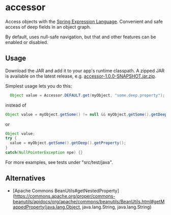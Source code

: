 accessor
========

Access objects with the [Spring Expression Language][spel]. Convenient and safe access of deep fields in an object graph.

By default, uses null-safe navigation, but that and other features can be enabled or disabled.

## Usage

Download the JAR and add it to your app's runtime classpath. A zipped JAR is available on the latest release, e.g. [accessor-1.0.0-SNAPSHOT.jar.zip](https://github.com/adjohnson916/accessor/releases/download/1.0.0-SNAPSHOT/accessor-1.0.0-SNAPSHOT.jar.zip).

Simplest usage lets you do this:

```java
  Object value = Accessor.DEFAULT.get(myObject, "some.deep.property");
```

instead of 

```java
Object value = myObject.getSome() != null && myObject.getSome().getDeep() != null && myObject.getSome().getDeep().getProperty();
```

or

```java
Object value;
try {
  value = myObject.getSome().getDeep().getProperty();
}
catch(NullPointerException npe) {}
```


For more examples, see tests under "src/test/java".

## Alternatives

* [Apache Commons BeanUtils#getNestedProperty](https://commons.apache.org/proper/commons-beanutils/apidocs/org/apache/commons/beanutils/BeanUtils.html#getMappedProperty(java.lang.Object, java.lang.String, java.lang.String)


[spel]: http://docs.spring.io/spring/docs/4.0.x/spring-framework-reference/html/expressions.html
